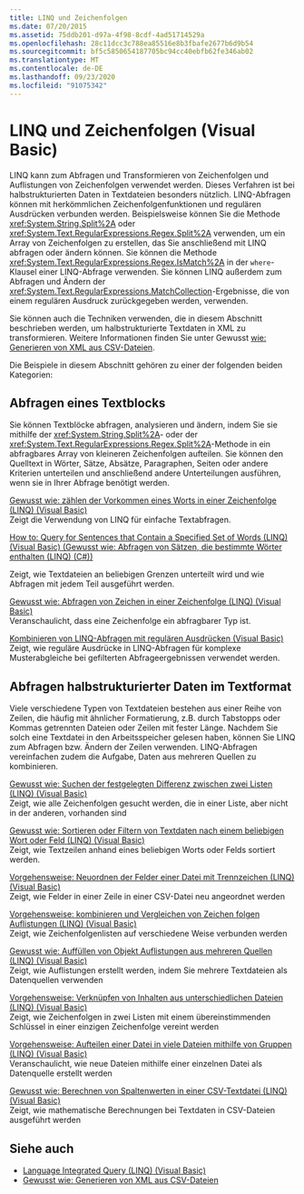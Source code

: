 ```yaml
---
title: LINQ und Zeichenfolgen
ms.date: 07/20/2015
ms.assetid: 75ddb201-d97a-4f98-8cdf-4ad51714529a
ms.openlocfilehash: 28c11dcc3c788ea85516e8b3fbafe2677b6d9b54
ms.sourcegitcommit: bf5c5850654187705bc94cc40ebfb62fe346ab02
ms.translationtype: MT
ms.contentlocale: de-DE
ms.lasthandoff: 09/23/2020
ms.locfileid: "91075342"
---
```

# <a name="linq-and-strings-visual-basic"></a>LINQ und Zeichenfolgen (Visual Basic)

LINQ kann zum Abfragen und Transformieren von Zeichenfolgen und Auflistungen von Zeichenfolgen verwendet werden. Dieses Verfahren ist bei halbstrukturierten Daten in Textdateien besonders nützlich. LINQ-Abfragen können mit herkömmlichen Zeichenfolgenfunktionen und regulären Ausdrücken verbunden werden. Beispielsweise können Sie die Methode <xref:System.String.Split%2A> oder <xref:System.Text.RegularExpressions.Regex.Split%2A> verwenden, um ein Array von Zeichenfolgen zu erstellen, das Sie anschließend mit LINQ abfragen oder ändern können. Sie können die Methode <xref:System.Text.RegularExpressions.Regex.IsMatch%2A> in der `where`-Klausel einer LINQ-Abfrage verwenden. Sie können LINQ außerdem zum Abfragen und Ändern der <xref:System.Text.RegularExpressions.MatchCollection>-Ergebnisse, die von einem regulären Ausdruck zurückgegeben werden, verwenden.  
  
 Sie können auch die Techniken verwenden, die in diesem Abschnitt beschrieben werden, um halbstrukturierte Textdaten in XML zu transformieren. Weitere Informationen finden Sie unter Gewusst [wie: Generieren von XML aus CSV-Dateien](../../../../standard/linq/generate-xml-csv-files.md).  
  
 Die Beispiele in diesem Abschnitt gehören zu einer der folgenden beiden Kategorien:  
  
## <a name="querying-a-block-of-text"></a>Abfragen eines Textblocks  

 Sie können Textblöcke abfragen, analysieren und ändern, indem Sie sie mithilfe der <xref:System.String.Split%2A>- oder der <xref:System.Text.RegularExpressions.Regex.Split%2A>-Methode in ein abfragbares Array von kleineren Zeichenfolgen aufteilen. Sie können den Quelltext in Wörter, Sätze, Absätze, Paragraphen, Seiten oder andere Kriterien unterteilen und anschließend andere Unterteilungen ausführen, wenn sie in Ihrer Abfrage benötigt werden.  
  
 [Gewusst wie: zählen der Vorkommen eines Worts in einer Zeichenfolge (LINQ) (Visual Basic)](how-to-count-occurrences-of-a-word-in-a-string-linq.md)  
 Zeigt die Verwendung von LINQ für einfache Textabfragen.  
  
 [How to: Query for Sentences that Contain a Specified Set of Words (LINQ) (Visual Basic) (Gewusst wie: Abfragen von Sätzen, die bestimmte Wörter enthalten (LINQ) (C#))](how-to-query-for-sentences-that-contain-a-specified-set-of-words.md)

 Zeigt, wie Textdateien an beliebigen Grenzen unterteilt wird und wie Abfragen mit jedem Teil ausgeführt werden.  
  
 [Gewusst wie: Abfragen von Zeichen in einer Zeichenfolge (LINQ) (Visual Basic)](how-to-query-for-characters-in-a-string-linq.md)  
 Veranschaulicht, dass eine Zeichenfolge ein abfragbarer Typ ist.  
  
 [Kombinieren von LINQ-Abfragen mit regulären Ausdrücken (Visual Basic)](how-to-combine-linq-queries-with-regular-expressions.md)  
 Zeigt, wie reguläre Ausdrücke in LINQ-Abfragen für komplexe Musterabgleiche bei gefilterten Abfrageergebnissen verwendet werden.  
  
## <a name="querying-semi-structured-data-in-text-format"></a>Abfragen halbstrukturierter Daten im Textformat  

 Viele verschiedene Typen von Textdateien bestehen aus einer Reihe von Zeilen, die häufig mit ähnlicher Formatierung, z.B. durch Tabstopps oder Kommas getrennten Dateien oder Zeilen mit fester Länge. Nachdem Sie solch eine Textdatei in den Arbeitsspeicher gelesen haben, können Sie LINQ zum Abfragen bzw. Ändern der Zeilen verwenden. LINQ-Abfragen vereinfachen zudem die Aufgabe, Daten aus mehreren Quellen zu kombinieren.  
  
 [Gewusst wie: Suchen der festgelegten Differenz zwischen zwei Listen (LINQ) (Visual Basic)](how-to-find-the-set-difference-between-two-lists-linq.md)  
 Zeigt, wie alle Zeichenfolgen gesucht werden, die in einer Liste, aber nicht in der anderen, vorhanden sind  
  
 [Gewusst wie: Sortieren oder Filtern von Textdaten nach einem beliebigen Wort oder Feld (LINQ) (Visual Basic)](how-to-sort-or-filter-text-data-by-any-word-or-field-linq.md)  
 Zeigt, wie Textzeilen anhand eines beliebigen Worts oder Felds sortiert werden.  
  
 [Vorgehensweise: Neuordnen der Felder einer Datei mit Trennzeichen (LINQ) (Visual Basic)](how-to-reorder-the-fields-of-a-delimited-file.md)  
 Zeigt, wie Felder in einer Zeile in einer CSV-Datei neu angeordnet werden  
  
 [Vorgehensweise: kombinieren und Vergleichen von Zeichen folgen Auflistungen (LINQ) (Visual Basic)](how-to-combine-and-compare-string-collections-linq.md)  
 Zeigt, wie Zeichenfolgenlisten auf verschiedene Weise verbunden werden  
  
 [Gewusst wie: Auffüllen von Objekt Auflistungen aus mehreren Quellen (LINQ) (Visual Basic)](how-to-populate-object-collections-from-multiple-sources-linq.md)  
 Zeigt, wie Auflistungen erstellt werden, indem Sie mehrere Textdateien als Datenquellen verwenden  
  
 [Vorgehensweise: Verknüpfen von Inhalten aus unterschiedlichen Dateien (LINQ) (Visual Basic)](how-to-join-content-from-dissimilar-files-linq.md)  
 Zeigt, wie Zeichenfolgen in zwei Listen mit einem übereinstimmenden Schlüssel in einer einzigen Zeichenfolge vereint werden  
  
 [Vorgehensweise: Aufteilen einer Datei in viele Dateien mithilfe von Gruppen (LINQ) (Visual Basic)](how-to-split-a-file-into-many-files-by-using-groups-linq.md)  
 Veranschaulicht, wie neue Dateien mithilfe einer einzelnen Datei als Datenquelle erstellt werden  
  
 [Gewusst wie: Berechnen von Spaltenwerten in einer CSV-Textdatei (LINQ) (Visual Basic)](how-to-compute-column-values-in-a-csv-text-file-linq.md)  
 Zeigt, wie mathematische Berechnungen bei Textdaten in CSV-Dateien ausgeführt werden  
  
## <a name="see-also"></a>Siehe auch

- [Language Integrated Query (LINQ) (Visual Basic)](index.md)
- [Gewusst wie: Generieren von XML aus CSV-Dateien](../../../../standard/linq/generate-xml-csv-files.md)
